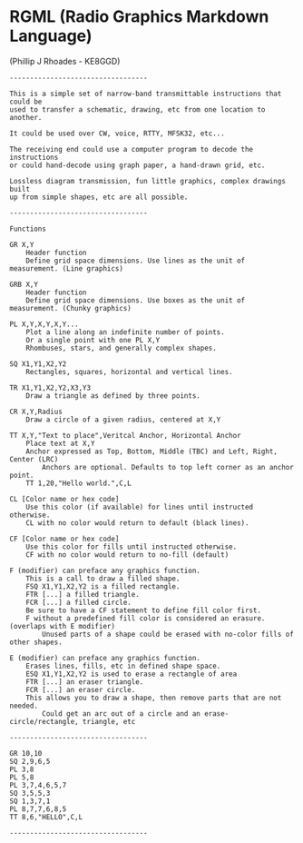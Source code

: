 # RGML (Radio Graphics Markdown Language)
(Phillip J Rhoades - KE8GGD)

    ----------------------------------
    
    This is a simple set of narrow-band transmittable instructions that could be
    used to transfer a schematic, drawing, etc from one location to another.
    
    It could be used over CW, voice, RTTY, MFSK32, etc...
    
    The receiving end could use a computer program to decode the instructions
    or could hand-decode using graph paper, a hand-drawn grid, etc.
    
    Lossless diagram transmission, fun little graphics, complex drawings built
    up from simple shapes, etc are all possible.
    
    ----------------------------------
    
    Functions
    
    GR X,Y
    	Header function
    	Define grid space dimensions. Use lines as the unit of measurement. (Line graphics)
    
    GRB X,Y
    	Header function
    	Define grid space dimensions. Use boxes as the unit of measurement. (Chunky graphics)
    
    PL X,Y,X,Y,X,Y... 
    	Plot a line along an indefinite number of points.
    	Or a single point with one PL X,Y
    	Rhombuses, stars, and generally complex shapes.
    
    SQ X1,Y1,X2,Y2
    	Rectangles, squares, horizontal and vertical lines.
    
    TR X1,Y1,X2,Y2,X3,Y3
    	Draw a triangle as defined by three points.
    
    CR X,Y,Radius
    	Draw a circle of a given radius, centered at X,Y
    
    TT X,Y,"Text to place",Veritcal Anchor, Horizontal Anchor
    	Place text at X,Y
    	Anchor expressed as Top, Bottom, Middle (TBC) and Left, Right, Center (LRC)
    		Anchors are optional. Defaults to top left corner as an anchor point.
    	TT 1,20,"Hello world.",C,L
    
    CL [Color name or hex code]
    	Use this color (if available) for lines until instructed otherwise.
    	CL with no color would return to default (black lines).
    
    CF [Color name or hex code]
    	Use this color for fills until instructed otherwise.
    	CF with no color would return to no-fill (default)
    
    F (modifier) can preface any graphics function.
    	This is a call to draw a filled shape.
    	FSQ X1,Y1,X2,Y2 is a filled rectangle.
    	FTR [...] a filled triangle.
    	FCR [...] a filled circle.
    	Be sure to have a CF statement to define fill color first.
    	F without a predefined fill color is considered an erasure. (overlaps with E modifier)
    		Unused parts of a shape could be erased with no-color fills of other shapes.
    
    E (modifier) can preface any graphics function.
    	Erases lines, fills, etc in defined shape space.
    	ESQ X1,Y1,X2,Y2 is used to erase a rectangle of area
    	FTR [...] an eraser triangle.
    	FCR [...] an eraser circle.
    	This allows you to draw a shape, then remove parts that are not needed.
    		Could get an arc out of a circle and an erase-circle/rectangle, triangle, etc
    
    ----------------------------------
    
    GR 10,10
    SQ 2,9,6,5
    PL 3,8
    PL 5,8
    PL 3,7,4,6,5,7
    SQ 3,5,5,3
    SQ 1,3,7,1
    PL 8,7,7,6,8,5
    TT 8,6,"HELLO",C,L
    
    ----------------------------------
